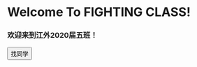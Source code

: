 <h1>Welcome To FIGHTING CLASS!</h1>
<h3>欢迎来到江外2020届五班！</h3>
<button onclick="a()" style="height:30">找同学</button>
<script>
function a(){
  q=prompt("请输入同学的姓名或者学号:")
  var json={
  "叶明航":[{"sex":"♂","No":"01","name":"叶明航"}],
  "01":[{"sex":"♂","No":"01","name":"叶明航"}]
  }
  alert("姓名:" + json[q].name + "\n性别:" + json[q].sex + "\n学号:" + json[q].No)
}
</script>
